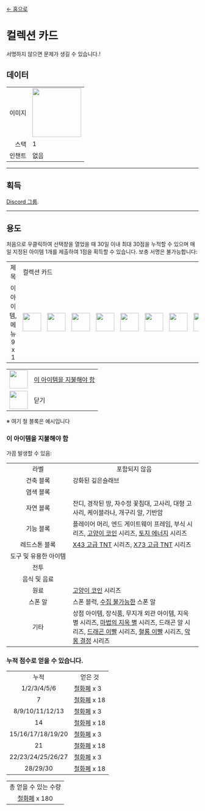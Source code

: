 [← 홈으로](../)
# 컬렉션 카드
서명하지 않으면 문제가 생길 수 있습니다.!

## 데이터
<table>
    <tr><td align="end">이미지</td><td><img src="https://i.imgur.com/b9dvhST.gif" width="128"/></td></tr>
    <tr><td align="end">스택</td><td>1</td></tr>
    <tr><td align="end">인챈트</td><td>없음</td></tr>
</table>

---

## 획득
[Discord 그룹](../feature/discord_server.md).

---

## 용도
처음으로 우클릭하여 선택창을 열었을 때 30일 이내 최대 30점을 누적할 수 있으며 매일 지정된 아이템 1개를 제출하여 1점을 획득할 수 있습니다. 보충 서명은 불가능합니다: 

<table>
    <tr><td align="center">제목</td><td colspan="9">컬렉션 카드</td></tr>
    <tr><td align="center">이 아이템, 메뉴<br/>9 x 1</td><td><img src="https://i.imgur.com/wl43BjZ.png" width="48"/></td><td><img src="https://i.imgur.com/wl43BjZ.png" width="48"/></td><td><img src="https://i.imgur.com/wl43BjZ.png" width="48"/></td><td><img src="https://i.imgur.com/wl43BjZ.png" width="48"/></td><td><img src="https://i.imgur.com/dAm53pS.png" width="48"/></td><td><img src="https://i.imgur.com/wl43BjZ.png" width="48"/></td><td><img src="https://i.imgur.com/wl43BjZ.png" width="48"/></td><td><img src="https://i.imgur.com/wl43BjZ.png" width="48"/></td><td><img src="https://i.imgur.com/sAwvuIi.png" width="48"/></td></tr>
</table>

<table>
    <tr><td align="center"><img src="https://i.imgur.com/dAm53pS.png" width="48"/></td><td><a href="#此 아이템을 지불해야 함">이 아이템을 지불해야 함</a></td></tr>
    <tr><td align="center"><img src="https://i.imgur.com/sAwvuIi.png" width="48"/></td><td>닫기</td></tr>
</table>

※ 여기 철 블록은 예시입니다

### 이 아이템을 지불해야 함
가끔 발생할 수 있음:  

<table>
    <tr><td align="center" width="150">라벨</td><td align="center">포함되지 않음</td></tr>
    <tr><td align="center">건축 블록</td><td align="start">강화된 깊은슬래브</td></tr>
    <tr><td align="center">염색 블록</td><td align="start"></td></tr>
    <tr><td align="center">자연 블록</td><td align="start">잔디, 경작된 땅, 자수정 꽃침대, 고사리, 대형 고사리, 케이블라나, 개구리 알, 기반암</td></tr>
    <tr><td align="center">기능 블록</td><td align="start">플레이어 머리, 엔드 게이트웨이 프레임, 부식 시리즈, <a href="coin.md">고양이 코인</a> 시리즈, <a href="land_energy.md">토지 에너지</a> 시리즈</td></tr>
    <tr><td align="center">레드스톤 블록</td><td align="start"><a href="advanced_tnt.md">X43 고급 TNT</a> 시리즈, <a href="advanced_tnt.md">X73 고급 TNT</a> 시리즈</td></tr>
    <tr><td align="center">도구 및 유용한 아이템</td><td align="start"></td></tr>
    <tr><td align="center">전투</td><td align="start"></td></tr>
    <tr><td align="center">음식 및 음료</td><td align="start"></td></tr>
    <tr><td align="center">원료</td><td align="start"><a href="coin.md">고양이 코인</a> 시리즈</td></tr>
    <tr><td align="center">스폰 알</td><td align="start">스폰 블럭, <a href="entity_storage_rope.md">수집 불가능한</a> 스폰 알</td></tr>
    <tr><td align="center">기타</td><td align="start">상점 아이템, 장식품, 무지개 외관 아이템, 지옥 별 시리즈, <a href="magic_nether_star.md">마법의 지옥 별</a> 시리즈, 드래곤 알 시리즈, <a href="dragon_tooth.md">드래곤 이빨</a> 시리즈, <a href="dragon_blood_tooth.md">혈룡 이빨</a> 시리즈, <a href="nightmare_crystal.md">악몽 결정</a> 시리즈</td></tr>
</table>

### 누적 점수로 얻을 수 있습니다.

<table>
    <tr><td align="center">누적</td><td align="center">얻은 것</td></tr>
    <tr><td align="center">1/2/3/4/5/6</td><td align="start"><a href="coin.md">철화폐</a> x 3</td></tr>
    <tr><td align="center">7</td><td align="center"><a href="coin.md">철화폐</a> x 18</td></tr>
    <tr><td align="center">8/9/10/11/12/13</td><td align="start"><a href="coin.md">철화폐</a> x 3</td></tr>
    <tr><td align="center">14</td><td align="center"><a href="coin.md">철화폐</a> x 18</td></tr>
    <tr><td align="center">15/16/17/18/19/20</td><td align="start"><a href="coin.md">철화폐</a> x 3</td></tr>
    <tr><td align="center">21</td><td align="center"><a href="coin.md">철화폐</a> x 18</td></tr>
    <tr><td align="center">22/23/24/25/26/27</td><td align="start"><a href="coin.md">철화폐</a> x 3</td></tr>
    <tr><td align="center">28/29/30</td><td align="center"><a href="coin.md">철화폐</a> x 18</td></tr>
</table>

<table>
    <tr><td align="center">총 얻을 수 있는 수량</td></tr>
    <tr><td align="center"><a href="coin.md">철화폐</a> x 180</td></tr>
</table>
